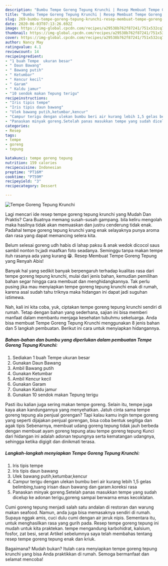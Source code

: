 ```yaml
---
description: "Bumbu Tempe Goreng Tepung Krunchi | Resep Membuat Tempe Goreng Tepung Krunchi Yang Lezat Sekali"
title: "Bumbu Tempe Goreng Tepung Krunchi | Resep Membuat Tempe Goreng Tepung Krunchi Yang Lezat Sekali"
slug: 269-bumbu-tempe-goreng-tepung-krunchi-resep-membuat-tempe-goreng-tepung-krunchi-yang-lezat-sekali
date: 2020-06-03T07:13:26.692Z
image: https://img-global.cpcdn.com/recipes/a29538b762f87241/751x532cq70/tempe-goreng-tepung-krunchi-foto-resep-utama.jpg
thumbnail: https://img-global.cpcdn.com/recipes/a29538b762f87241/751x532cq70/tempe-goreng-tepung-krunchi-foto-resep-utama.jpg
cover: https://img-global.cpcdn.com/recipes/a29538b762f87241/751x532cq70/tempe-goreng-tepung-krunchi-foto-resep-utama.jpg
author: Nancy May
ratingvalue: 4.1
reviewcount: 14
recipeingredient:
- "1 buah Tempe  ukuran besar"
- " Daun Bawang"
- " Bawang putih"
- " Ketumbar"
- " Kencur kecil"
- " Garam"
- " Kaldu jamur"
- "10 sendok makan Tepung terigu"
recipeinstructions:
- "Iris tipis tempe"
- "Iris tipis daun bawang"
- "Ulek bawang putih,ketumbar,kencur"
- "Campur terigu dengan ulekan bumbu beri air kurang lebih 1,5 gelas belimbing,tuang irisan daun bawang dan garam.koreksi rasa"
- "Panaskan minyak goreng.Setelah panas masukkan tempe yang sudah dicelup ke adonan terigu,goreng sampai berwarna emas kecoklatan."
categories:
- Resep
tags:
- tempe
- goreng
- tepung

katakunci: tempe goreng tepung 
nutrition: 159 calories
recipecuisine: Indonesian
preptime: "PT16M"
cooktime: "PT59M"
recipeyield: "3"
recipecategory: Dessert

---
```



![Tempe Goreng Tepung Krunchi](https://img-global.cpcdn.com/recipes/a29538b762f87241/751x532cq70/tempe-goreng-tepung-krunchi-foto-resep-utama.jpg)

Lagi mencari ide resep tempe goreng tepung krunchi yang Mudah Dan Praktis? Cara Buatnya memang susah-susah gampang. bila keliru mengolah maka hasilnya tidak akan memuaskan dan justru cenderung tidak enak. Padahal tempe goreng tepung krunchi yang enak selayaknya punya aroma dan rasa yang dapat memancing selera kita.

Belum selesai goreng udh habis di lahap paksu &amp; anak wedok dicocol saus sambil nonton tv,jadi maafkan foto seadanya. Seminggu tanpa makan tempe ituh rasanya ada yang kurang 😁. Resep Membuat Tempe Goreng Tepung yang Renyah Abis!

Banyak hal yang sedikit banyak berpengaruh terhadap kualitas rasa dari tempe goreng tepung krunchi, mulai dari jenis bahan, kemudian pemilihan bahan segar hingga cara membuat dan menghidangkannya. Tak perlu pusing jika mau menyiapkan tempe goreng tepung krunchi enak di rumah, karena asal sudah tahu triknya maka hidangan ini dapat jadi suguhan istimewa.


Nah, kali ini kita coba, yuk, ciptakan tempe goreng tepung krunchi sendiri di rumah. Tetap dengan bahan yang sederhana, sajian ini bisa memberi manfaat dalam membantu menjaga kesehatan tubuhmu sekeluarga. Anda bisa membuat Tempe Goreng Tepung Krunchi menggunakan 8 jenis bahan dan 5 langkah pembuatan. Berikut ini cara untuk menyiapkan hidangannya.

<!--inarticleads1-->

##### Bahan-bahan dan bumbu yang diperlukan dalam pembuatan Tempe Goreng Tepung Krunchi:

1. Sediakan 1 buah Tempe  ukuran besar
1. Gunakan  Daun Bawang
1. Ambil  Bawang putih
1. Gunakan  Ketumbar
1. Ambil  Kencur kecil
1. Gunakan  Garam
1. Gunakan  Kaldu jamur
1. Gunakan 10 sendok makan Tepung terigu


Pasti ibu kalian juga sering makan tempe goreng. Selain itu, tempe juga kaya akan kandungannya yang menyehatkan. Jatuh cinta sama tempe goreng tepung ala penjual gorengan? Tapi kalau kamu ingin tempe goreng yang seperti dijajakan penjual gorengan, bisa coba bentuk segitiga dan agak tipis Sebenarnya, membuat udang goreng tepung tidak jauh berbeda dengan membuat ayam goreng tepung atau tempe goreng tepung Kunci dari hidangan ini adalah adonan tepungnya serta kematangan udangnya, sehingga ketika digigit dan dinikmati terasa. 

<!--inarticleads2-->

##### Langkah-langkah menyiapkan Tempe Goreng Tepung Krunchi:

1. Iris tipis tempe
1. Iris tipis daun bawang
1. Ulek bawang putih,ketumbar,kencur
1. Campur terigu dengan ulekan bumbu beri air kurang lebih 1,5 gelas belimbing,tuang irisan daun bawang dan garam.koreksi rasa
1. Panaskan minyak goreng.Setelah panas masukkan tempe yang sudah dicelup ke adonan terigu,goreng sampai berwarna emas kecoklatan.


Cumi goreng tepung menjadi salah satu andalan di restoran dan warung makan seafood. Namun, anda juga bisa memasaknya sendiri di rumah. Supaya nggak amis, cuci dulu cumi dengan air jeruk nipis. Sementara itu, untuk menghasilkan rasa yang gurih pada. Resep tempe goreng tepung ini mudah untuk kita praktekan. tempe mengandung karbohidrat, kalsium, fosfor, zat besi, serat Artikel sebelumnya saya telah membahas tentang resep tempe goreng tepung enak dan kriuk. 

Bagaimana? Mudah bukan? Itulah cara menyiapkan tempe goreng tepung krunchi yang bisa Anda praktikkan di rumah. Semoga bermanfaat dan selamat mencoba!
